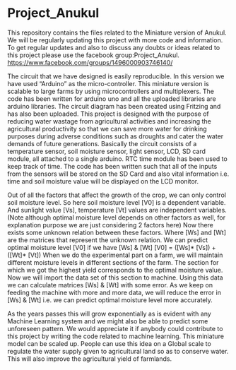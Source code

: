 # Project_Anukul
This repository contains the files related to the Miniature version of Anukul. We will be regularly updating this project with more code and information.
To get regular updates and also to discuss any doubts or ideas related to this project please use the facebook group:Project_Anukul. https://www.facebook.com/groups/1496000903746140/




The circuit that we have designed is easily reproducible. In this version we have used “Arduino” as the micro-controller. This miniature version is scalable to large farms by using microcontrollers and multiplexers.
The code has been written for arduino uno and all the uploaded libraries are arduino libraries. The circuit diagram has been created using Fritzing and has also been uploaded.
This project is designed with the purpose of reducing water wastage from agricultural activities and increasing the agricultural productivity so that we can save more water for drinking purposes during adverse conditions such as droughts and cater the water demands of future generations.
Basically the circuit consists of a temperature sensor, soil moisture sensor, light sensor, LCD, SD card module, all attached to a single arduino. RTC time module has been used to keep track of time.
The code has been written such that all of the inputs from the sensors will be stored on the SD Card and also vital information i.e. time and soil moisture value will be displayed on the LCD monitor.




Out of all the factors that affect the growth of the crop, we can only control soil moisture level. 
So here soil moisture level [V0] is a dependent variable. And sunlight value [Vs], temperature [Vt]  values are independent variables.(Note although optimal moisture level depends on other factors as well, for explanation purpose we are just considering 2 factors here)
Now there exists some unknown relation between these factors. Where [Ws] and [Wt] are the matrices that represent the unknown relation. We can predict optimal moisture level [V0] if we have [Ws] & [Wt]
                            [V0] = ([Ws]* [Vs]) + ([Wt]* [Vt]) 
When we do the experimental part on a farm, we will maintain different moisture levels in different sections of the farm. The section for which we got the highest yield corresponds to the optimal moisture value. Now we will import the data set of this section to machine. Using this data we can calculate matrices [Ws] & [Wt] with some error.
As we keep on feeding the machine with more and more data, we will reduce the error  in [Ws] & [Wt] i.e. we can predict optimal moisture level more accurately.




As the years passes this will grow exponentially as is evident with any Machine Learning system and we might also be able to predict some unforeseen pattern.
We would appreciate it if anybody could contribute to this project by writing the code related to machine learning.
This miniature model can be scaled up. People can use this idea on a Global scale to regulate the water supply given to agricultural land so as to conserve water. This will also improve the agricultural yield of farmlands. 
